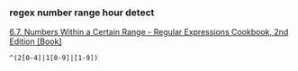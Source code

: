 ### regex number range hour detect


[6.7. Numbers Within a Certain Range - Regular Expressions Cookbook, 2nd Edition \[Book\]](https://www.oreilly.com/library/view/regular-expressions-cookbook/9781449327453/ch06s07.html "6.7. Numbers Within a Certain Range - Regular Expressions Cookbook, 2nd Edition [Book]")




```
^(2[0-4]|1[0-9]|[1-9])
```
